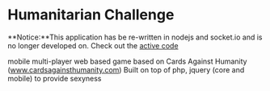 Humanitarian Challenge
===

**Notice:**This application has be re-written in nodejs and socket.io and is no longer developed on. Check out the  [active code](https://github.com/udryan10/humanitarian-challenge.js)


mobile multi-player web based game based on Cards Against Humanity (www.cardsagainsthumanity.com)
Built on top of php, jquery (core and mobile) to provide sexyness


